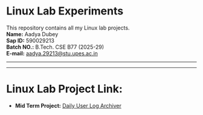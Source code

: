 # Linux Lab Experiments
This repository contains all my Linux lab projects.  
**Name:** Aadya Dubey  
**Sap ID:** 590029213  
**Batch NO.:** B.Tech. CSE B77 (2025-29)  
**E-mail:** aadya.29213@stu.upes.ac.in
***
***
# Linux Lab Project Link:
* **Mid Term Project:** [Daily User Log Archiver](https://github.com/AadyaDubey/Linux-Lab-Projects/blob/master/Mid_term_Project/Mid_Term_Project.md)

